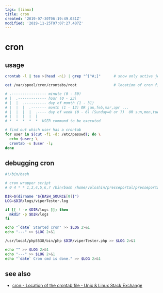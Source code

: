 ```yaml
---
tags: [linux]
title: cron
created: '2019-07-30T06:19:49.031Z'
modified: '2019-11-25T07:07:27.487Z'
---
```


# cron

## usage
```sh
crontab -l | tee >(head -n1) | grep "^[^#;]"      # show only active jobs

cat /var/spool/cron/crontabs/root                 # location of cron files for individual users
```

```sh
# .---------------- minute (0 - 59)
# |  .------------- hour (0 - 23)
# |  |  .---------- day of month (1 - 31)
# |  |  |  .------- month (1 - 12) OR jan,feb,mar,apr ...
# |  |  |  |  .---- day of week (0 - 6) (Sunday=0 or 7)  OR sun,mon,tue,wed,thu,fri,sat
# |  |  |  |  |
# *  *  *  *  *  USER command to be executed
```

```sh
# find out which user has a crontab
for user in $(cut -f1 -d: /etc/passwd); do \
  echo $user; \
  crontab -u $user -l;   
done
```

## debugging cron
```sh
#!/bin/bash

# cron wrapper script
# 0 4 * * 1,3,4,5,6,7 /bin/bash /home/voloshin/presseportal/presseportal/bin/tools/viperTester.sh

DIR=$(dirname "${BASH_SOURCE[0]}")
LOG=$DIR/logs/viperTester.log

if [[ ! -e $DIR/logs ]]; then
  mkdir -p $DIR/logs
fi

echo "`date` Started cron" >> $LOG 2>&1
echo "---" >> $LOG 2>&1

/usr/local/php5538/bin/php $DIR/viperTester.php >> $LOG 2>&1

echo "" >> $LOG 2>&1
echo "---" >> $LOG 2>&1
echo "`date` Cron cmd is done." >> $LOG 2>&1
```

## see also
- [cron - Location of the crontab file - Unix & Linux Stack Exchange](http://unix.stackexchange.com/a/196010)
